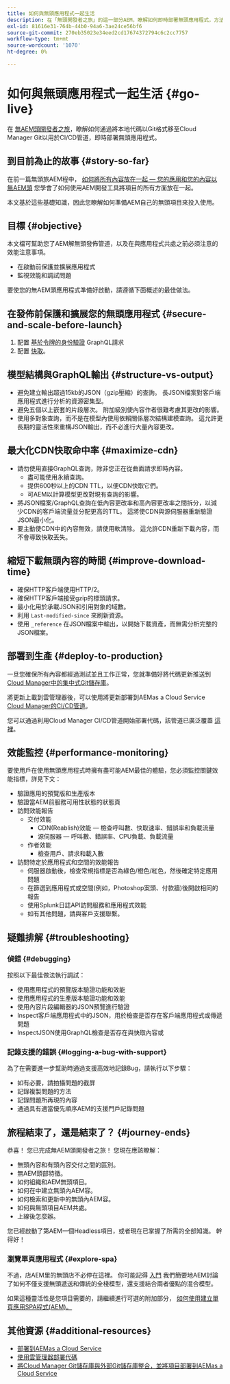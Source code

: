 ```yaml
---
title: 如何與無頭應用程式一起生活
description: 在「無頭開發者之旅」的這一部分AEM，瞭解如何即時部署無頭應用程式，方法是將本地代碼以Git格式使用，並將其移至Cloud Manager Git，以用於CI/CD管道。
exl-id: 81616e31-764b-44b0-94a6-3ae24ce56bf6
source-git-commit: 270eb35023e34eed2cd17674372794c6c2cc7757
workflow-type: tm+mt
source-wordcount: '1070'
ht-degree: 0%

---
```


# 如何與無頭應用程式一起生活 {#go-live}

在 [無AEM頭開發者之旅](overview.md)，瞭解如何通過將本地代碼以Git格式移至Cloud Manager Git以用於CI/CD管道，即時部署無頭應用程式。

## 到目前為止的故事 {#story-so-far}

在前一篇無頭旅AEM程中， [如何將所有內容放在一起 — 您的應用和您的內容以無AEM頭](put-it-all-together.md) 您學會了如何使用AEM開發工具將項目的所有方面放在一起。

本文基於這些基礎知識，因此您瞭解如何準備AEM自己的無頭項目來投入使用。

## 目標 {#objective}

本文檔可幫助您了AEM解無頭發佈管道，以及在與應用程式共處之前必須注意的效能注意事項。

* 在啟動前保護並擴展應用程式
* 監視效能和調試問題

<!-- Alexandru: this is a bit redundant, to review again later

## Prepare your AEM Headless Application for Go-Live {#prepare-your-aem-headless-application-for-golive}

-->
要使您的無AEM頭應用程式準備好啟動，請遵循下面概述的最佳做法。

## 在發佈前保護和擴展您的無頭應用程式 {#secure-and-scale-before-launch}

1. 配置 [基於令牌的身份驗證](/help/headless/security/authentication.md) GraphQL請求
1. 配置 [快取](/help/implementing/dispatcher/caching.md)。

## 模型結構與GraphQL輸出 {#structure-vs-output}

* 避免建立輸出超過15kb的JSON（gzip壓縮）的查詢。 長JSON檔案對客戶端應用程式進行分析的資源密集型。
* 避免五個以上嵌套的片段層次。 附加級別使內容作者很難考慮其更改的影響。
* 使用多對象查詢，而不是在模型內使用依賴關係層次結構建模查詢。 這允許更長期的靈活性來重構JSON輸出，而不必進行大量內容更改。

## 最大化CDN快取命中率 {#maximize-cdn}

* 請勿使用直接GraphQL查詢，除非您正在從曲面請求即時內容。
   * 盡可能使用永續查詢。
   * 提供600秒以上的CDN TTL，以便CDN快取它們。
   * 可AEM以計算模型更改對現有查詢的影響。
* 將JSON檔案/GraphQL查詢在低內容更改率和高內容更改率之間拆分，以減少CDN的客戶端流量並分配更高的TTL。 這將使CDN與源伺服器重新驗證JSON最小化。
* 要主動使CDN中的內容無效，請使用軟清除。 這允許CDN重新下載內容，而不會導致快取丟失。

## 縮短下載無頭內容的時間 {#improve-download-time}

* 確保HTTP客戶端使用HTTP/2。
* 確保HTTP客戶端接受gzip的標頭請求。
* 最小化用於承載JSON和引用對象的域數。
* 利用 `Last-modified-since` 來刷新資源。
* 使用 `_reference` 在JSON檔案中輸出，以開始下載資產，而無需分析完整的JSON檔案。

## 部署到生產 {#deploy-to-production}

一旦您確保所有內容都經過測試並且工作正常，您就準備好將代碼更新推送到 [Cloud Manager中的集中式Git儲存庫](https://experienceleague.adobe.com/docs/experience-manager-cloud-manager/using/managing-code/setup-cloud-manager-git-integration.html)。

將更新上載到雲管理器後，可以使用將更新部署到AEMas a Cloud Service [Cloud Manager的CI/CD管道](https://experienceleague.adobe.com/docs/experience-manager-cloud-manager/using/how-to-use/deploying-code.html)。

您可以通過利用Cloud Manager CI/CD管道開始部署代碼，該管道已廣泛覆蓋 [這裡](/help/implementing/deploying/overview.md)。

## 效能監控 {#performance-monitoring}

要使用戶在使用無頭應用程式時擁有盡可能AEM最佳的體驗，您必須監控關鍵效能指標，詳見下文：

* 驗證應用的預覽版和生產版本
* 驗證當AEM前服務可用性狀態的狀態頁
* 訪問效能報告
   * 交付效能
      * CDN(Reablish)效能 — 檢查呼叫數、快取速率、錯誤率和負載流量
      * 源伺服器 — 呼叫數、錯誤率、CPU負載、負載流量
   * 作者效能
      * 檢查用戶、請求和載入數
* 訪問特定於應用程式和空間的效能報告
   * 伺服器啟動後，檢查常規指標是否為綠色/橙色/紅色，然後確定特定應用問題
   * 在篩選到應用程式或空間(例如，Photoshop案頭、付款牆)後開啟相同的報告
   * 使用Splunk日誌API訪問服務和應用程式效能
   * 如有其他問題，請與客戶支援聯繫。

## 疑難排解 {#troubleshooting}

### 偵錯 {#debugging}

按照以下最佳做法執行調試：

* 使用應用程式的預覽版本驗證功能和效能
* 使用應用程式的生產版本驗證功能和效能
* 使用內容片段編輯器的JSON預覽進行驗證
* Inspect客戶端應用程式中的JSON，用於檢查是否存在客戶端應用程式或傳遞問題
* InspectJSON使用GraphQL檢查是否存在與快取內容或

### 記錄支援的錯誤 {#logging-a-bug-with-support}

為了在需要進一步幫助時通過支援高效地記錄Bug，請執行以下步驟：

* 如有必要，請拍攝問題的截屏
* 記錄複製問題的方法
* 記錄問題所再現的內容
* 通過具有適當優先順序AEM的支援門戶記錄問題

## 旅程結束了，還是結束了？ {#journey-ends}

恭喜！ 您已完成無AEM頭開發者之旅！ 您現在應該瞭解：

* 無頭內容和有頭內容交付之間的區別。
* 無AEM頭部特徵。
* 如何組織和AEM無頭項目。
* 如何在中建立無頭內AEM容。
* 如何檢索和更新中的無頭內AEM容。
* 如何與無頭項目AEM共處。
* 上線後怎麼辦。

您已經啟動了第AEM一個Headless項目，或者現在已掌握了所需的全部知識。 幹得好！

### 瀏覽單頁應用程式 {#explore-spa}

不過，店AEM里的無頭店不必停在這裡。 你可能記得 [入門](getting-started.md#integration-levels) 我們簡要地AEM討論了如何不僅支援無頭遞送和傳統的全棧模型，還支援結合兩者優點的混合模型。

如果這種靈活性是您項目需要的，請繼續進行可選的附加部分， [如何使用建立單頁應用SPA程式(AEM)。](create-spa.md)

## 其他資源 {#additional-resources}

* [部署到AEMas a Cloud Service](/help/implementing/deploying/overview.md)
* [使用雲管理器部署代碼](https://experienceleague.adobe.com/docs/experience-manager-cloud-manager/using/how-to-use/deploying-code.html)
* [將Cloud Manager Git儲存庫與外部Git儲存庫整合，並將項目部署到AEMas a Cloud Service](https://experienceleague.adobe.com/docs/experience-manager-learn/cloud-service/cloud-manager/devops/deploy-code.html)
